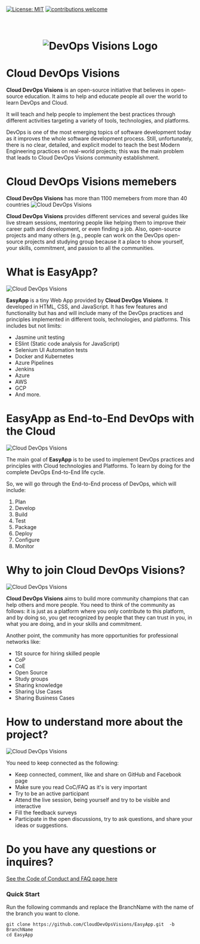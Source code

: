 [![License: MIT](https://img.shields.io/badge/License-MIT-yellow.svg)](https://opensource.org/licenses/MIT)
[![contributions welcome](https://img.shields.io/badge/contributions-welcome-brightgreen.svg?style=flat)](https://github.com/DevOpsVisions/EasyApp/issues)

<h1 align="center">
	<br>
	<img src="https://github.com/CloudDevOpsVisions/Docs/blob/master/assets/Logo/CloudDevOps-Visions_Horizontal_Concrete.png?raw=true" alt="DevOps Visions Logo">
	<br>
</h1>


# Cloud DevOps Visions
**Cloud DevOps Visions** is an open-source initiative that believes in open-source education. It aims to help and educate people all over the world to learn DevOps and Cloud.


It will teach and help people to implement the best practices through different activities targeting a variety of tools, technologies, and platforms. 

DevOps is one of the most emerging topics of software development today as it improves the whole software development process. Still, unfortunately, there is no clear, detailed, and explicit model to teach the best Modern Engineering practices on real-world projects; this was the main problem that leads to Cloud DevOps Visions community establishment.

# Cloud DevOps Visions memebers
**Cloud DevOps Visions** has more than 1100 memebers from more than 40 countries
![Cloud DevOps Visions](https://raw.githubusercontent.com/CloudDevOpsVisions/Docs/master/assets/MICS/CDV-members.gif)

**Cloud DevOps Visions** provides different services and several guides like live stream sessions, mentoring people like helping them to improve their career path and development, or even finding a job. Also, open-source projects and many others (e.g., people can work on the DevOps open-source projects and studying group because it a place to show yourself, your skills, commitment, and passion to all the communities.

# What is EasyApp?
![Cloud DevOps Visions](https://raw.githubusercontent.com/CloudDevOpsVisions/Docs/master/assets/MICS/what-is-EasyApp.gif)

**EasyApp** is a tiny Web App provided by **Cloud DevOps Visions**. It developed in HTML, CSS, and JavaScript. It has few features and functionality but has and will include many of the DevOps practices and principles implemented in different tools, technologies, and platforms.
This includes but not limits:
- Jasmine unit testing
- ESlint (Static code analysis for JavaScript)
- Selenium UI Automation tests
- Docker and Kubernetes
- Azure Pipelines
- Jenkins
- Azure
- AWS
- GCP
- And more.



# EasyApp as End-to-End DevOps with the Cloud

![Cloud DevOps Visions](https://raw.githubusercontent.com/CloudDevOpsVisions/Docs/master/assets/MICS/DevOps-End-to-End.gif)

The main goal of **EasyApp** is to be used to implement DevOps practices and principles with Cloud technologies and Platforms. To learn by doing for the complete DevOps End-to-End life cycle. 

So, we will go through the End-to-End process of DevOps, which will include:
1. Plan
1. Develop
1. Build
1. Test
1. Package
1. Deploy
1. Configure
1. Monitor

# Why to join Cloud DevOps Visions?

![Cloud DevOps Visions](https://raw.githubusercontent.com/CloudDevOpsVisions/Docs/master/assets/MICS/community-network.gif)


**Cloud DevOps Visions** aims to build more community champions that can help others and more people.
You need to think of the community as follows: it is just as a platform where you only contribute to this platform, and by doing so, you get recognized by people that they can trust in you, in what you are doing, and in your skills and commitment. 

Another point, the community has more opportunities for professional networks like:
- 1St source for hiring skilled people
- CoP
- CoE
- Open Source
- Study groups
- Sharing knowledge
- Sharing Use Cases
- Sharing Business Cases


# How to understand more about the project? 
![Cloud DevOps Visions](https://raw.githubusercontent.com/CloudDevOpsVisions/Docs/master/assets/MICS/active-part.gif)

You need to keep connected as the following:
- Keep connected, comment, like and share on GitHub and Facebook page
- Make sure you read CoC/FAQ as it's is very important
- Try to be an active participant 
- Attend the live session, being yourself and try to be visible and interactive 
- Fill the feedback surveys
- Participate in the open discussions, try to ask questions, and share your ideas or suggestions.


# Do you have any questions or inquires?
[See the Code of Conduct and FAQ page here](https://github.com/CloudDevOpsVisions/Docs/tree/master/mics/CoC%20and%20FAQ)

### Quick Start

Run the following commands and replace the BranchName with the name of the branch you want to clone.

```
git clone https://github.com/CloudDevOpsVisions/EasyApp.git  -b BranchName
cd EasyApp
```





